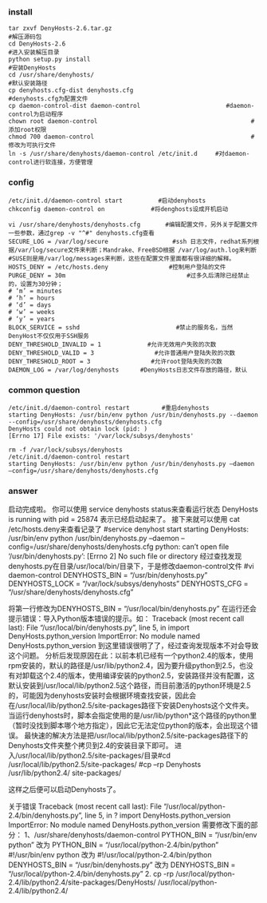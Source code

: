 ### install
```
tar zxvf DenyHosts-2.6.tar.gz                                           #解压源码包
cd DenyHosts-2.6                                                            #进入安装解压目录
python setup.py install                                                    #安装DenyHosts
cd /usr/share/denyhosts/                                                #默认安装路径
cp denyhosts.cfg-dist denyhosts.cfg                                #denyhosts.cfg为配置文件
cp daemon-control-dist daemon-control                        #daemon-control为启动程序
chown root daemon-control                                           #添加root权限
chmod 700 daemon-control                                            #修改为可执行文件
ln -s /usr/share/denyhosts/daemon-control /etc/init.d     #对daemon-control进行软连接，方便管理
```
### config
```
/etc/init.d/daemon-control start          #启动denyhosts
chkconfig daemon-control on             #将denghosts设成开机启动

vi /usr/share/denyhosts/denyhosts.cfg       #编辑配置文件，另外关于配置文件一些参数，通过grep -v "^#" denyhosts.cfg查看
SECURE_LOG = /var/log/secure                  #ssh 日志文件，redhat系列根据/var/log/secure文件来判断；Mandrake、FreeBSD根据 /var/log/auth.log来判断
#SUSE则是用/var/log/messages来判断，这些在配置文件里面都有很详细的解释。
HOSTS_DENY = /etc/hosts.deny                 #控制用户登陆的文件
PURGE_DENY = 30m                                  #过多久后清除已经禁止的，设置为30分钟；
# ‘m’ = minutes
# ‘h’ = hours
# ‘d’ = days
# ‘w’ = weeks
# ‘y’ = years
BLOCK_SERVICE = sshd                           #禁止的服务名，当然DenyHost不仅仅用于SSH服务
DENY_THRESHOLD_INVALID = 1             #允许无效用户失败的次数
DENY_THRESHOLD_VALID = 3                 #允许普通用户登陆失败的次数
DENY_THRESHOLD_ROOT = 3                 #允许root登陆失败的次数
DAEMON_LOG = /var/log/denyhosts      #DenyHosts日志文件存放的路径，默认
```
### common question
```
/etc/init.d/daemon-control restart         #重启denyhosts
starting DenyHosts: /usr/bin/env python /usr/bin/denyhosts.py --daemon --config=/usr/share/denyhosts/denyhosts.cfg
DenyHosts could not obtain lock (pid: )
[Errno 17] File exists: '/var/lock/subsys/denyhosts'

rm -f /var/lock/subsys/denyhosts
/etc/init.d/daemon-control restart 
starting DenyHosts: /usr/bin/env python /usr/bin/denyhosts.py –daemon –config=/usr/share/denyhosts/denyhosts.cfg
```
### answer
启动完成啦。
你可以使用
service denyhosts status来查看运行状态
DenyHosts is running with pid = 25874 表示已经启动起来了。
接下来就可以使用
cat /etc/hosts.deny来查看记录了
#service denyhost start
starting DenyHosts: /usr/bin/env python /usr/bin/denyhosts.py –daemon –config=/usr/share/denyhosts/denyhosts.cfg
python: can’t open file ‘/usr/bin/denyhosts.py’: [Errno 2] No such file or directory
经过查找发现denyhosts.py在目录/usr/local/bin/目录下，于是修改daemon-control文件
#vi daemon-control
DENYHOSTS_BIN = “/usr/bin/denyhosts.py”
DENYHOSTS_LOCK = “/var/lock/subsys/denyhosts”
DENYHOSTS_CFG = “/usr/share/denyhosts/denyhosts.cfg”

将第一行修改为DENYHOSTS_BIN = “/usr/local/bin/denyhosts.py”
在运行还会提示错误：导入Python版本错误的提示。如：
Traceback (most recent call last):
File “/usr/local/bin/denyhosts.py”, line 5, in
import DenyHosts.python_version
ImportError: No module named DenyHosts.python_version
到这里错误很明了了，经过查询发现版本不对会导致这个问题。
分析后发现原因在此：以前本机已经有一个python2.4的版本，使用rpm安装的，默认的路径是/usr/lib/python2.4，因为要升级python到2.5，也没有对卸载这个2.4的版本，使用编译安装的python2.5，安装路径并没有配置，这默认安装到/usr/local/lib/python2.5这个路径，而目前激活的python环境是2.5的，可能因为denyhosts安装时会根据环境查找安装，因此会在/usr/local/lib/python2.5/site-packages路径下安装Denyhosts这个文件夹。当运行denyhosts时，脚本会指定使用的是/usr/lib/python*这个路径的python里（暂时没找到脚本哪个地方指定），因此它无法定位python的版本，会出现这个错误。
最快速的解决方法是把/usr/local/lib/python2.5/site-packages路径下的Denyhosts文件夹整个拷贝到2.4的安装目录下即可。
进入/usr/local/lib/python2.5/site-packages/目录#cd /usr/local/lib/python2.5/site-packages/
#cp –rp Denyhosts /usr/lib/python2.4/ site-packages/

这样之后便可以启动Denyhosts了。

关于错误
Traceback (most recent call last):
File “/usr/local/python-2.4/bin/denyhosts.py”, line 5, in ?
import DenyHosts.python_version
ImportError: No module named DenyHosts.python_version
需要修改下面的部分：
1、/usr/share/denyhosts/daemon-control
PYTHON_BIN = “/usr/bin/env python”
改为
PYTHON_BIN = “/usr/local/python-2.4/bin/python”
#!/usr/bin/env python
改为
#!/usr/local/python-2.4/bin/python
DENYHOSTS_BIN = “/usr/bin/denyhosts.py”
改为
DENYHOSTS_BIN = “/usr/local/python-2.4/bin/denyhosts.py”
2.
cp -rp /usr/local/python-2.4/lib/python2.4/site-packages/DenyHosts/ /usr/local/python-2.4/lib/python2.4/
